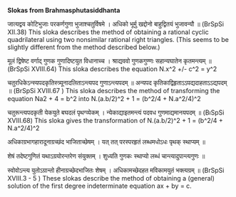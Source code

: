**Slokas from Brahmasphutasiddhanta**

जात्यद्वय कोटिभुजाः परकर्णगुणा भुजाश्चतुर्विषमे । 
अधिको भूर्मु खद्दोनो बाहुद्वितयं भुजावन्यौ ॥
(BrSpSi XII.38) This sloka describes the method of obtaining a rational cyclic quadrilateral using two nonsimilar rational right triangles. (This seems to be slightly different from the method described below.)

मूलं द्विषेष्ट वर्गाद् गुणक गुणादिष्टयुत विधानाच्च ।
श्राद्यववो गुणकगुण्णः सहान्यघातेन कृतमन्त्यम् ॥
(BrSpSi XVIII.64) This sloka describes the equation N.x^2 +/- c^2 = y^2

चतुरधिकेऽन्स्यपदकृतिस्त्र्यूनादलिताऽन्त्यपद गुणाऽन्त्यपदम् ॥ 
अन्यपद कृतिकाद्विहृताऽऽपद्यदाहताऽऽद्यपदम् ॥
(BrSpSi XVIII.67 ) This sloka describes the method of transforming the equation Na2 + 4 = b^2 into N.(a.b/2)^2 + 1 = (b^2/4 + N.a^2/4)^2

चतुरून्त्यपदकृती येकयुते बघदलं पृथग्व्येकम् । 
न्येकाद्याइतमन्त्यं पदवध गुणमाद्यमानयपदम् ॥
(BıSpSi XVIII.68) This sloka gives the transformation of N.(a.b/2)^2 + 1 = (b^2/4 + N.a^2/4)^2

अधिकाग्रभागहारादूनाग्रच्छंद भाजिताच्छेषम् ।
यत् तत् परस्परहृतं लब्धमधोऽधः पृथक् स्थाप्यम् ॥

शेषं तदेष्टगुणितं यथाऽग्रयोरन्तरेण संयुक्तम् । 
शुध्यति गुणकः स्थाप्यो लब्धं चान्त्यादुपान्त्यगुणः ॥

स्वोवोऽन्त्य युतोऽग्रान्तो हीनाग्रच्छेदभाजितः शेषम् ।
अधिकामच्छेदहत मविकामयुतं भक्त्यग्रम् ॥
(BrSpSi XVIII.3 - 5 ) These slokas describe the method of obtaining a (general) solution of the first degree indeterminate equation ax + by = c.
